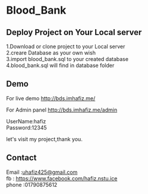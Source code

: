 # Blood_Bank 

Deploy Project on Your Local server
---------------------------------------
1.Download or clone project to your Local server <br> 
2.creare Database as your own wish  <br> 
3.import blood_bank.sql to your created database  <br> 
4.blood_bank.sql will find  in database folder <br>  


 Demo
 ---------

For live demo 
http://bds.imhafiz.me/

For Admin panel 
http://bds.imhafiz.me/admin 

UserName:hafiz <br>
Password:12345 <br>

let's visit my project,thank you.

Contact
--------
Email  :uhafiz425@gmail.com <br> 
fb     : https://www.facebook.com/hafiz.nstu.ice <br>
phone  :01790875612 


